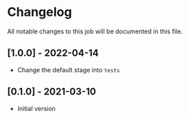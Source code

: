 # Changelog
All notable changes to this job will be documented in this file.

## [1.0.0] - 2022-04-14
* Change the default stage into `tests`

## [0.1.0] - 2021-03-10
* Initial version
